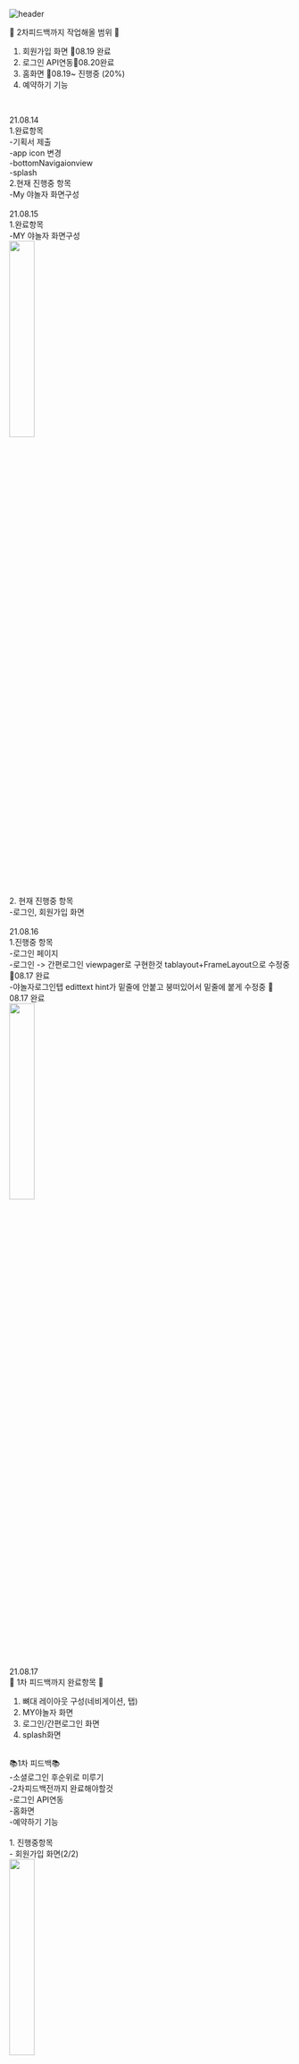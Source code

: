 ![header](https://capsule-render.vercel.app/api?type=waving&color=auto&height=250&section=header&text=야놀자%20개발일지_luna&fontSize=60&fontAlign=50&fontColor=FFFFFF)

📍 2차피드백까지 작업해올 범위 📍<br>
1. 회원가입 화면 🥕08.19 완료
2. 로그인 API연동🥕08.20완료
3. 홈화면 🥕08.19~ 진행중 (20%)
4. 예약하기 기능<br>
<br>

21.08.14<br>
1.완료항목 <br>
-기획서 제출 <br>
-app icon 변경 <br>
-bottomNavigaionview<br>
-splash<br>
2.현재 진행중 항목<br>
-My 야놀자 화면구성 <br>
<br>
21.08.15<br>
1.완료항목 <br>
-MY 야놀자 화면구성<br>
<img width="30%" src="https://user-images.githubusercontent.com/75536654/129481813-cf57aba3-058b-4a94-8fa1-5f6cdd59a908.gif"/><br>
2. 현재 진행중 항목<br>
-로그인, 회원가입 화면<br>
<br>
21.08.16<br>
1.진행중 항목<br>
-로그인 페이지<br>
-로그인 -> 간편로그인 viewpager로 구현한것 tablayout+FrameLayout으로 수정중 🍕08.17 완료<br> 
-야놀자로그인탭 edittext hint가 밑줄에 안붙고 붕떠있어서 밑줄에 붙게 수정중 🍕08.17 완료<br> 
<img width="30%" src="https://user-images.githubusercontent.com/75536654/129576952-edd89b85-6591-4795-9263-03d73d901bc8.gif"/><br>
<br>
21.08.17<br>
📍 1차 피드백까지 완료항목 📍<br>
1. 뼈대 레이아웃 구성(네비게이션, 탭)
2. MY야놀자 화면
3. 로그인/간편로그인 화면
4. splash화면<br>
<br>
📚1차 피드백📚<br>
-소셜로그인 후순위로 미루기<br>
-2차피드백전까지 완료해야할것<br>
-로그인 API연동<br>
-홈화면<br>
-예약하기 기능<br>
<br>
1. 진행중항목 <br>
- 회원가입 화면(2/2)<br>
<img width="30%" src="https://user-images.githubusercontent.com/75536654/129744430-da8a8bdc-274e-4147-aef4-a403a89e1812.gif"/><br>
<br>
21.08.18<br>
1.진행중항목<br>
- 회원가입화면<br>
- 전체동의 체크부분이 안돼서 방법 찾는중 🥕08.19 완료<br> 
<img width="30%" src="https://user-images.githubusercontent.com/75536654/129917825-8d176a6f-1aa2-4e60-ae29-3c08104feb78.gif"/><br>
<br>
21.08.19<br>
1.완료항목<br>
- 회원가입 화면<br>
- 비밀번호 입력란 error 커스텀으로 수정<br>
2.진행중항목<br>
-로그인API<br> 
-홈화면<br>
<img width="30%" src="https://user-images.githubusercontent.com/75536654/130085897-f7b27718-cb51-40e1-a485-4b275e4efacf.gif"/><br>
<br>
21.08.20
1.완료항목<br>
-로그인API<br>
-추천화면에서 광고배너 1.5초주기로 넘어가게 구성<br>
2.진행중항목<br>
-추천화면<br>(70%)
<img width="30%" src="https://user-images.githubusercontent.com/75536654/130236441-48949f6b-0c51-4362-a9ff-69ca64f2c617.gif"/><br>
<br>
21.08.21<br>
1.완료항목<br>
-로그인API연동후 마이페이지 화면 바뀌게<br>
2.진행중항목<br>
-추천화면🥕08.22 완료<br> 
-Tab레이아웃 아이템 사이 margin 주는법 찾는중 <br> 🧨찾아본 모든방법 다 써봐도 안돼서 포기 
<로그인 후 마이페이지 변경되는 화면><br>
<img width="30%" src="https://user-images.githubusercontent.com/75536654/130333257-3d1a785a-9c50-46ee-b52a-02224a3800f0.gif"/><br>
<br>
21.08.22<br>
1.완료항목<br>
-추천화면<br>




